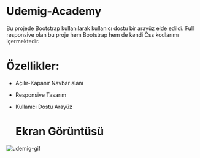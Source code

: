 # Udemig-Academy

Bu projede Bootstrap kullanılarak kullanıcı dostu bir arayüz elde edildi. Full responsive olan bu proje hem Bootstrap hem de kendi Css kodlarımı içermektedir.

# Özellikler:
- Açılır-Kapanır Navbar alanı
- Responsive Tasarım
- Kullanıcı Dostu Arayüz

  # Ekran Görüntüsü

![udemig-gif](https://github.com/ismaildgn16/Udemig-Academy/assets/170243916/c7101d6f-dd06-4cff-92e4-eaf61969db89)
